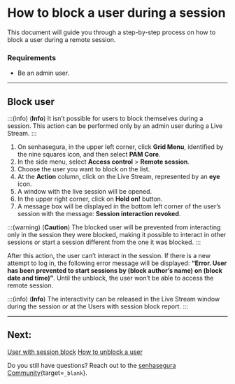 # How to block a user during a session

This document will guide you through a step-by-step process on how to block a user during a remote session.

### Requirements
* Be an admin user.

---
## Block user
:::(info) (**Info**)
It isn’t possible for users to block themselves during a session. This action can be performed only by an admin user during a Live Stream.
:::

1. On senhasegura, in the upper left corner, click **Grid Menu**, identified by the nine squares icon, and then select **PAM Core**.
2. In the side menu, select **Access control** >  **Remote session**.
3. Choose the user you want to block on the list.
4. At the **Action** column, click on the Live Stream, represented by an **eye** icon.
5. A window with the live session will be opened.
6. In the upper right corner, click on **Hold on!** button.
7. A message box will be displayed in the bottom left corner of the user’s session with the message: **Session interaction revoked**.

:::(warning) (**Caution**)
The blocked user will be prevented from interacting only in the session they were blocked, making it possible to interact in other sessions or start a session different from the one it was blocked.
:::

After this action, the user can’t interact in the session. If there is a new attempt to log in, the following error message will be displayed: **“Error. User has been prevented to start sessions by (block author’s name) on (block date and time)”**. Until the unblock, the user won’t be able to access the remote session.

:::(info) (**Info**)
The interactivity can be released in the Live Stream window during the session or at the Users with session block report.
:::

---
## Next:
[User with session block](/v3-33/docs/pam-session-users-with-session-block)
[How to unblock a user](/v3-33/docs/pam-session-how-to-unblock-a-user)

Do you still have questions? Reach out to the [senhasegura Community](https://community.senhasegura.io/){target=`_blank`}.